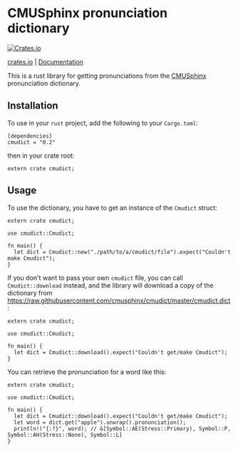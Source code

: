 # CMUSphinx pronunciation dictionary

[![Crates.io](https://img.shields.io/crates/v/cmudict.svg)](https://crates.io/crates/cmudict)

[crates.io](https://crates.io/crates/cmudict) | [Documentation](https://docs.rs/cmudict)

This is a rust library for getting pronunciations from the [CMUSphinx][1]
pronunciation dictionary.

## Installation

To use in your `rust` project, add the following to your `Cargo.toml`:

```toml,ignore
[dependencies]
cmudict = "0.2"
```

then in your crate root:

```rust,ignore
extern crate cmudict;
```

## Usage

To use the dictionary, you have to get an instance of the `Cmudict`
struct:

```rust,ignore
extern crate cmudict;

use cmudict::Cmudict;

fn main() {
  let dict = Cmudict::new("./path/to/a/cmudict/file").expect("Couldn't make Cmudict");
}
```

If you don't want to pass your own `cmudict` file, you can call
`Cmudict::download` instead, and the library will download a copy of the
dictionary from https://raw.githubusercontent.com/cmusphinx/cmudict/master/cmudict.dict :

```rust,ignore
extern crate cmudict;

use cmudict::Cmudict;

fn main() {
  let dict = Cmudict::download().expect("Couldn't get/make Cmudict");
}
```

You can retrieve the pronunciation for a word like this:

```rust,ignore
extern crate cmudict;

use cmudict::Cmudict;

fn main() {
  let dict = Cmudict::download().expect("Couldn't get/make Cmudict");
  let word = dict.get("apple").unwrap().pronunciation();
  println!("{:?}", word); // &[Symbol::AE(Stress::Primary), Symbol::P, Symbol::AH(Stress::None), Symbol::L]
}
```

[1]: https://github.com/cmusphinx/cmudict
